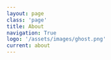 ```yaml
---
layout: page
class: 'page'
title: About
navigation: True
logo: '/assets/images/ghost.png'
current: about
---
```

